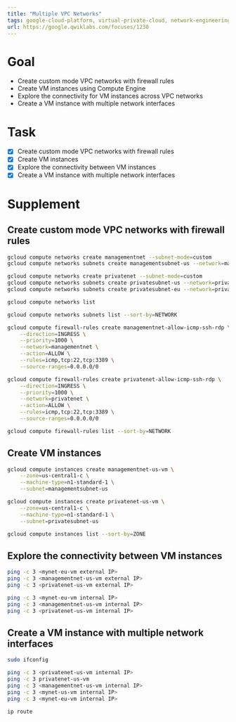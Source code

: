 ```yaml
---
title: "Multiple VPC Networks"
tags: google-cloud-platform, virtual-private-cloud, network-engineering
url: https://google.qwiklabs.com/focuses/1230
---
```


# Goal
- Create custom mode VPC networks with firewall rules
- Create VM instances using Compute Engine
- Explore the connectivity for VM instances across VPC networks
- Create a VM instance with multiple network interfaces

# Task
- [x] Create custom mode VPC networks with firewall rules
- [x] Create VM instances
- [x] Explore the connectivity between VM instances
- [x] Create a VM instance with multiple network interfaces

# Supplement
## Create custom mode VPC networks with firewall rules
```sh
gcloud compute networks create managementnet --subnet-mode=custom
gcloud compute networks subnets create managementsubnet-us --network=managementnet --region=us-central1 --range=10.130.0.0/20

gcloud compute networks create privatenet --subnet-mode=custom
gcloud compute networks subnets create privatesubnet-us --network=privatenet --region=us-central1 --range=172.16.0.0/24
gcloud compute networks subnets create privatesubnet-eu --network=privatenet --region=europe-west1 --range=172.20.0.0/20

gcloud compute networks list

gcloud compute networks subnets list --sort-by=NETWORK

gcloud compute firewall-rules create managementnet-allow-icmp-ssh-rdp \
    --direction=INGRESS \
    --priority=1000 \
    --network=managementnet \
    --action=ALLOW \
    --rules=icmp,tcp:22,tcp:3389 \
    --source-ranges=0.0.0.0/0

gcloud compute firewall-rules create privatenet-allow-icmp-ssh-rdp \
    --direction=INGRESS \
    --priority=1000 \
    --network=privatenet \
    --action=ALLOW \
    --rules=icmp,tcp:22,tcp:3389 \
    --source-ranges=0.0.0.0/0

gcloud compute firewall-rules list --sort-by=NETWORK
```

## Create VM instances
```sh
gcloud compute instances create managementnet-us-vm \
    --zone=us-central1-c \
    --machine-type=n1-standard-1 \
    --subnet=managementsubnet-us

gcloud compute instances create privatenet-us-vm \
    --zone=us-central1-c \
    --machine-type=n1-standard-1 \
    --subnet=privatesubnet-us

gcloud compute instances list --sort-by=ZONE
```

## Explore the connectivity between VM instances
```sh
ping -c 3 <mynet-eu-vm external IP>
ping -c 3 <managementnet-us-vm external IP>
ping -c 3 <privatenet-us-vm external IP>

ping -c 3 <mynet-eu-vm internal IP>
ping -c 3 <managementnet-us-vm internal IP>
ping -c 3 <privatenet-us-vm internal IP>
```

## Create a VM instance with multiple network interfaces
```sh
sudo ifconfig

ping -c 3 <privatenet-us-vm internal IP>
ping -c 3 privatenet-us-vm
ping -c 3 <managementnet-us-vm internal IP>
ping -c 3 <mynet-us-vm internal IP>
ping -c 3 <mynet-eu-vm internal IP>

ip route
```
